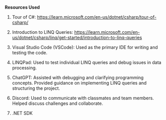**Resources Used**

1. Tour of C#:
   https://learn.microsoft.com/en-us/dotnet/csharp/tour-of-csharp/

2. Introduction to LINQ Queries:
   https://learn.microsoft.com/en-us/dotnet/csharp/linq/get-started/introduction-to-linq-queries

3. Visual Studio Code (VSCode):
   Used as the primary IDE for writing and testing the code.

4. LINQPad:
   Used to test individual LINQ queries and debug issues in data processing.

5. ChatGPT:
   Assisted with debugging and clarifying programming concepts.
   Provided guidance on implementing LINQ queries and structuring the project.

6. Discord:
   Used to communicate with classmates and team members.
   Helped discuss challenges and collaborate.

7. .NET SDK
